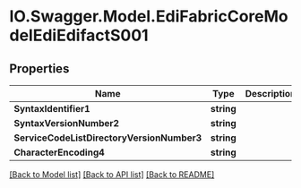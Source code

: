 # IO.Swagger.Model.EdiFabricCoreModelEdiEdifactS001
## Properties

Name | Type | Description | Notes
------------ | ------------- | ------------- | -------------
**SyntaxIdentifier1** | **string** |  | [optional] 
**SyntaxVersionNumber2** | **string** |  | [optional] 
**ServiceCodeListDirectoryVersionNumber3** | **string** |  | [optional] 
**CharacterEncoding4** | **string** |  | [optional] 

[[Back to Model list]](../README.md#documentation-for-models) [[Back to API list]](../README.md#documentation-for-api-endpoints) [[Back to README]](../README.md)

